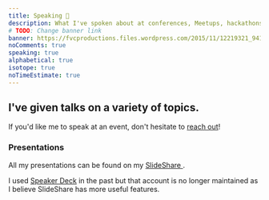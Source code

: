 ```yaml
---
title: Speaking 💬️
description: What I've spoken about at conferences, Meetups, hackathons, etc.
# TODO: Change banner link
banner: https://fvcproductions.files.wordpress.com/2015/11/12219321_941445252602315_1897049180671471124_n.jpg
noComments: true
speaking: true
alphabetical: true
isotope: true
noTimeEstimate: true
---
```


## I've given talks on a variety of topics.

If you'd like me to speak at an event, don't hesitate to [reach out](/about/contact)!

### Presentations

All my presentations can be found on my <a href="//slideshare.net/fvcproductions" target="_blank" rel="nofollow">SlideShare <i class="fab fa-slideshare"></i></a>.

I used <a href="//speakerdeck.com/fvcproductions" target="_blank" rel="nofollow">Speaker Deck</a> in the past but that account is no longer maintained as I believe SlideShare has more useful features.
